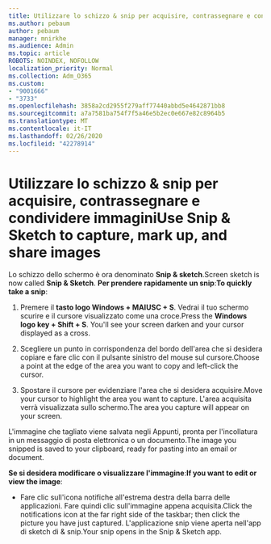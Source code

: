 ```yaml
---
title: Utilizzare lo schizzo & snip per acquisire, contrassegnare e condividere immagini
ms.author: pebaum
author: pebaum
manager: mnirkhe
ms.audience: Admin
ms.topic: article
ROBOTS: NOINDEX, NOFOLLOW
localization_priority: Normal
ms.collection: Adm_O365
ms.custom:
- "9001666"
- "3733"
ms.openlocfilehash: 3858a2cd2955f279aff77440abbd5e4642871bb8
ms.sourcegitcommit: a7a7581ba754f7f5a46e5b2ec0e667e82c8964b5
ms.translationtype: MT
ms.contentlocale: it-IT
ms.lasthandoff: 02/26/2020
ms.locfileid: "42278914"
---
```

# <a name="use-snip--sketch-to-capture-mark-up-and-share-images"></a><span data-ttu-id="552c8-102">Utilizzare lo schizzo & snip per acquisire, contrassegnare e condividere immagini</span><span class="sxs-lookup"><span data-stu-id="552c8-102">Use Snip & Sketch to capture, mark up, and share images</span></span>

<span data-ttu-id="552c8-103">Lo schizzo dello schermo è ora denominato **Snip & sketch**.</span><span class="sxs-lookup"><span data-stu-id="552c8-103">Screen sketch is now called **Snip & Sketch**.</span></span> <span data-ttu-id="552c8-104">**Per prendere rapidamente un snip**:</span><span class="sxs-lookup"><span data-stu-id="552c8-104">**To quickly take a snip**:</span></span>

1. <span data-ttu-id="552c8-105">Premere il **tasto logo Windows + MAIUSC + S**. Vedrai il tuo schermo scurire e il cursore visualizzato come una croce.</span><span class="sxs-lookup"><span data-stu-id="552c8-105">Press the **Windows logo key + Shift + S**. You'll see your screen darken and your cursor displayed as a cross.</span></span> 

2. <span data-ttu-id="552c8-106">Scegliere un punto in corrispondenza del bordo dell'area che si desidera copiare e fare clic con il pulsante sinistro del mouse sul cursore.</span><span class="sxs-lookup"><span data-stu-id="552c8-106">Choose a point at the edge of the area you want to copy and left-click the cursor.</span></span> 

3. <span data-ttu-id="552c8-107">Spostare il cursore per evidenziare l'area che si desidera acquisire.</span><span class="sxs-lookup"><span data-stu-id="552c8-107">Move your cursor to highlight the area you want to capture.</span></span> <span data-ttu-id="552c8-108">L'area acquisita verrà visualizzata sullo schermo.</span><span class="sxs-lookup"><span data-stu-id="552c8-108">The area you capture will appear on your screen.</span></span>

<span data-ttu-id="552c8-109">L'immagine che tagliato viene salvata negli Appunti, pronta per l'incollatura in un messaggio di posta elettronica o un documento.</span><span class="sxs-lookup"><span data-stu-id="552c8-109">The image you snipped is saved to your clipboard, ready for pasting into an email or document.</span></span> 

<span data-ttu-id="552c8-110">**Se si desidera modificare o visualizzare l'immagine**:</span><span class="sxs-lookup"><span data-stu-id="552c8-110">**If you want to edit or view the image**:</span></span> 

- <span data-ttu-id="552c8-111">Fare clic sull'icona notifiche all'estrema destra della barra delle applicazioni. Fare quindi clic sull'immagine appena acquisita.</span><span class="sxs-lookup"><span data-stu-id="552c8-111">Click the notifications icon at the far right side of the taskbar; then click the picture you have just captured.</span></span> <span data-ttu-id="552c8-112">L'applicazione snip viene aperta nell'app di sketch di & snip.</span><span class="sxs-lookup"><span data-stu-id="552c8-112">Your snip opens in the Snip & Sketch app.</span></span>
